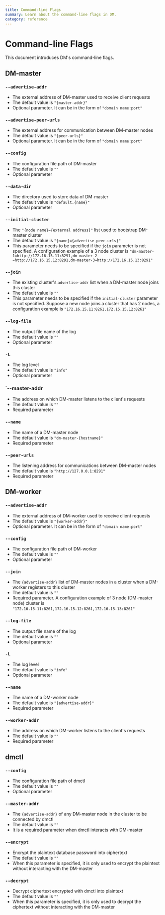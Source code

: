 ```yaml
---
title: Command-line Flags
summary: Learn about the command-line flags in DM.
category: reference
---
```


# Command-line Flags

This document introduces DM's command-line flags.

## DM-master

### `--advertise-addr`

- The external address of DM-master used to receive client requests
- The default value is `"{master-addr}"`
- Optional parameter. It can be in the form of `"domain name:port"`

### `--advertise-peer-urls`

- The external address for communication between DM-master nodes
- The default value is `"{peer-urls}"`
- Optional parameter. It can be in the form of `"domain name:port"`

### `--config`

- The configuration file path of DM-master
- The default value is `""`
- Optional parameter

### `--data-dir`

- The directory used to store data of DM-master
- The default value is `"default.{name}"`
- Optional parameter

### `--initial-cluster`

- The `"{node name}={external address}"` list used to bootstrap DM-master cluster
- The default value is `"{name}={advertise-peer-urls}"`
- This parameter needs to be specified if the `join` parameter is not specified. A configuration example of a 3 node cluster is `"dm-master-1=http://172.16.15.11:8291,dm-master-2-=http://172.16.15.12:8291,dm-master-3=http://172.16.15.13:8291"`

### `--join`

- The existing cluster's `advertise-addr` list when a DM-master node joins this cluster
- The default value is `""`
- This parameter needs to be specified if the `initial-cluster` parameter is not specified. Suppose a new node joins a cluster that has 2 nodes, a configuration example is `"172.16.15.11:8261,172.16.15.12:8261"`

### `--log-file`

- The output file name of the log
- The default value is `""`
- Optional parameter

### `-L`

- The log level
- The default value is `"info"`
- Optional parameter

### `--master-addr

- The address on which DM-master listens to the client's requests
- The default value is `""`
- Required parameter

### `--name`

- The name of a DM-master node
- The default value is `"dm-master-{hostname}"`
- Required parameter

### `--peer-urls`

- The listening address for communications between DM-master nodes
- The default value is `"http://127.0.0.1:8291"`
- Required parameter

## DM-worker

### `--advertise-addr`

- The external address of DM-worker used to receive client requests
- The default value is `"{worker-addr}"`
- Optional parameter. It can be in the form of `"domain name:port"`

### `--config`

- The configuration file path of DM-worker
- The default value is `""`
- Optional parameter

### `--join`

- The `{advertise-addr}` list of DM-master nodes in a cluster when a DM-worker registers to this cluster
- The default value is `""`
- Required parameter. A configuration example of 3 node (DM-master node) cluster is `"172.16.15.11:8261,172.16.15.12:8261,172.16.15.13:8261"`

### `--log-file`

- The output file name of the log
- The default value is `""`
- Optional parameter

### `-L`

- The log level
- The default value is `"info"`
- Optional parameter

### `--name`

- The name of a DM-worker node
- The default value is `"{advertise-addr}"`
- Required parameter

### `--worker-addr`

- The address on which DM-worker listens to the client's requests
- The default value is `""`
- Required parameter

## dmctl

### `--config`

- The configuration file path of dmctl
- The default value is `""`
- Optional parameter

### `--master-addr`

- The `{advertise-addr}` of any DM-master node in the cluster to be connected by dmctl
- The default value is `""`
- It is a required parameter when dmctl interacts with DM-master

### `--encrypt`

- Encrypt the plaintext database password into ciphertext
- The default value is `""`
- When this parameter is specified, it is only used to encrypt the plaintext without interacting with the DM-master

### `--decrypt`

- Decrypt ciphertext encrypted with dmctl into plaintext
- The default value is `""`
- When this parameter is specified, it is only used to decrypt the ciphertext without interacting with the DM-master
